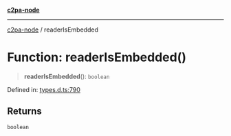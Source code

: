 [**c2pa-node**](../README.md)

***

[c2pa-node](../README.md) / readerIsEmbedded

# Function: readerIsEmbedded()

> **readerIsEmbedded**(): `boolean`

Defined in: [types.d.ts:790](https://github.com/contentauth/c2pa-node-v2/blob/5303c5fd1e9a72d23f327699b48a7620e901a41c/js-src/types.d.ts#L790)

## Returns

`boolean`
